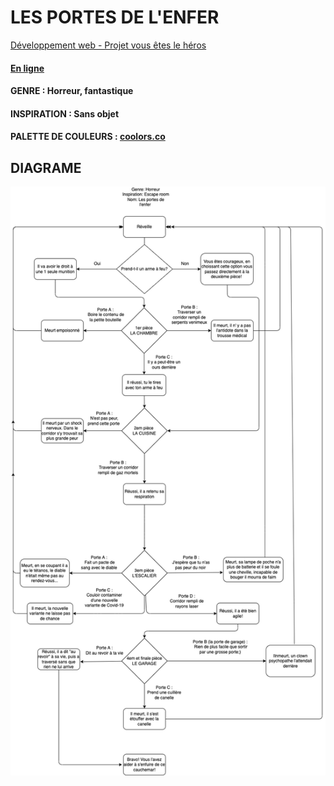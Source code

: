 # LES PORTES DE L'ENFER
[Développement web - Projet vous êtes le héros](https://smnarnold.com/projets/vous-etes-le-heros)
#### [En ligne](https://thealacasse.github.io/vous-etes-le-heros_Les_portes_de_enfer/)
#### GENRE : Horreur, fantastique
#### INSPIRATION : Sans objet
#### PALETTE DE COULEURS : [coolors.co](https://coolors.co/eadeda-998888-bfb8ad-823329-8a3033)

## DIAGRAME
![img](assets/schema.png)

